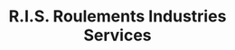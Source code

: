 ---
title: "R.I.S. Roulements Industries Services"
url: /saint-pierre/r-i-s-roulements-industries-services/
shop: à faire soi-même
---